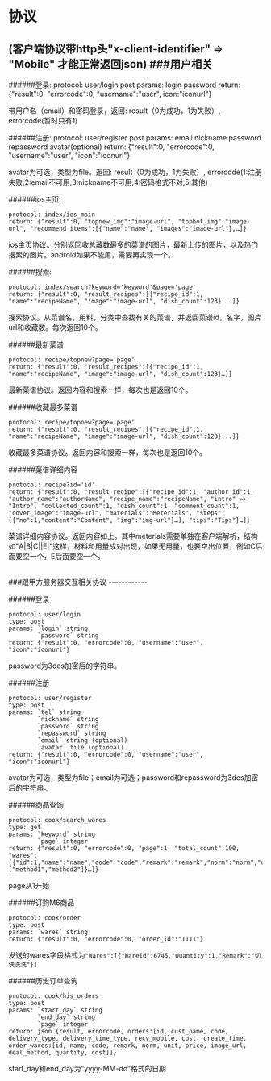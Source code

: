 协议
=============

(客户端协议带http头"x-client-identifier" => "Mobile" 才能正常返回json)
###用户相关
------------

######登录:
	protocol: user/login 
	post params: login password
	return: {"result":0, "errorcode":0, "username":"user", icon:"iconurl"}

带用户名（email）和密码登录，返回: result（0为成功，1为失败）, errorcode(暂时只有1)

######注册:
	protocol: user/register 
	post params: email nickname password repassword avatar(optional)
	return: {"result":0, "errorcode":0, "username":"user", "icon":"iconurl"}

avatar为可选，类型为file。返回: result（0为成功，1为失败）, errorcode(1:注册失败;2:email不可用;3:nickname不可用;4:密码格式不对;5:其他)


######ios主页:

	protocol: index/ios_main
	return: {"result":0, "topnew_img":"image-url", "tophot_img":"image-url", "recommend_items":[{"name":"name", "images":"image-url"},…]}
	
ios主页协议。分别返回收总藏数最多的菜谱的图片，最新上传的图片，以及热门搜索的图片。android如果不能用，需要再实现一个。


######搜索:

	protocol: index/search?keyword='keyword'&page='page' 
	return: {"result":0, "result_recipes":[{"recipe_id":1, "name":"recipeName", "image":"image-url", "dish_count":123}...]}
	
搜索协议。从菜谱名，用料，分类中查找有关的菜谱，并返回菜谱id，名字，图片url和收藏数。每次返回10个。


######最新菜谱

	protocol: recipe/topnew?page='page'
	return: {"result":0, "result_recipes":[{"recipe_id":1, "name":"recipeName", "image":"image-url", "dish_count":123}…]}
	
最新菜谱协议。返回内容和搜索一样，每次也是返回10个。


######收藏最多菜谱

	protocol: recipe/topnew?page='page'
	return: {"result":0, "result_recipes":[{"recipe_id":1, "name":"recipeName", "image":"image-url", "dish_count":123}...]}
	
收藏最多菜谱协议。返回内容和搜索一样，每次也是返回10个。


######菜谱详细内容

	protocol: recipe?id='id'
	return: {"result":0, "result_recipe":[{"recipe_id":1, "author_id":1, "author_name":"authorName", "recipe_name":"recipeName", "intro" => "Intro", "collected_count":1, "dish_count":1, "comment_count":1, "cover_image":"image-url", "materials":"Meterials", "steps":[{"no":1,"content":"Content", "img":"img-url"}…], "tips":"Tips"}…]}
	
菜谱详细内容协议。返回内容如上。其中meterials需要单独在客户端解析，结构如"A|B|C||E|"这样，材料和用量成对出现，如果无用量，也要空出位置，例如C后面要空一个，E后面要空一个。


<br />
###跟甲方服务器交互相关协议
------------













######登录

	protocol: user/login
	type: post
	params: `login` string
			`password` string
	return: {"result":0, "errorcode":0, "username":"user", "icon":"iconurl"}
	
password为3des加密后的字符串。

######注册

	protocol: user/register
	type: post
	params: `tel` string
			`nickname` string
			`password` string
			`repassword` string
			`email` string (optional)
			`avatar` file (optional)
	return: {"result":0, "errorcode":0, "username":"user", "icon":"iconurl"}
	
avatar为可选，类型为file；email为可选；password和repassword为3des加密后的字符串。

######商品查询

	protocol: cook/search_wares
	type: get
	params: `keyword` string
			`page` integer
	return: {"result":0, "errorcode":0, "page":1, "total_count":100, "wares":[{"id":1,"name":"name","code":"code","remark":"remark","norm":"norm","unit":"unit","price":"price","image_url":"image_url","deal_method":["method1","method2"]}…]}
	
page从1开始
	
######订购M6商品

	protocol: cook/order
	type: post
	params: `wares` string
	return: {"result":0, "errorcode":0, "order_id":"1111"}
	
发送的wares字段格式为`"Wares":[{"WareId":6745,"Quantity":1,"Remark":"切块洗洗"}]`

	
######历史订单查询

	protocol: cook/his_orders
	type: post
	params: `start_day` string
			`end_day` string
			`page` integer
	return: json {result, errorcode, orders:[id, cust_name, code, delivery_type, delivery_time_type, recv_mobile, cost, create_time, order_wares:[id, name, code, remark, norm, unit, price, image_url, deal_method, quantity, cost]]}
	
start_day和end_day为”yyyy-MM-dd”格式的日期